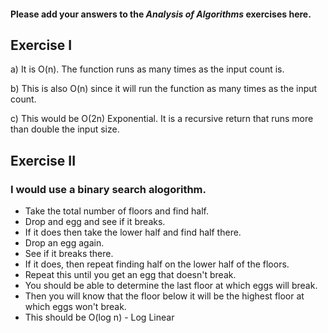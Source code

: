 #### Please add your answers to the ***Analysis of  Algorithms*** exercises here.

## Exercise I

a) It is O(n). The function runs as many times as the input count is.


b) This is also O(n) since it will run the function as many times as the input count.


c) This would be O(2n) Exponential. It is a recursive return that runs more than double the input size. 

## Exercise II

### I would use a binary search alogorithm. 
- Take the total number of floors and find half. 
- Drop and egg and see if it breaks. 
- If it does then take the lower half and find half there. 
- Drop an egg again. 
- See if it breaks there. 
- If it does, then repeat finding half on the lower half of the floors. 
- Repeat this until you get an egg that doesn't break. 
- You should be able to determine the last floor at which eggs will break. 
- Then you will know that the floor below it will be the highest floor at which eggs won't break. 
- This should be O(log n) - Log Linear
